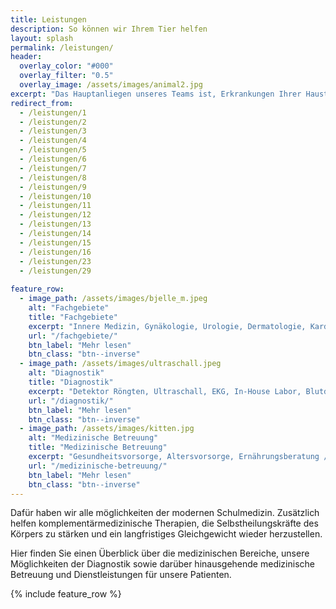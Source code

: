 ```yaml
---
title: Leistungen
description: So können wir Ihrem Tier helfen
layout: splash
permalink: /leistungen/
header:
  overlay_color: "#000"
  overlay_filter: "0.5"
  overlay_image: /assets/images/animal2.jpg
excerpt: "Das Hauptanliegen unseres Teams ist, Erkrankungen Ihrer Haustiere durch Vorsorge zu vermeiden bzw. Krankheiten bereits im Frühstadium zu erkennen und zu heilen."
redirect_from:
  - /leistungen/1
  - /leistungen/2
  - /leistungen/3
  - /leistungen/4
  - /leistungen/5
  - /leistungen/6
  - /leistungen/7
  - /leistungen/8
  - /leistungen/9
  - /leistungen/10
  - /leistungen/11
  - /leistungen/12
  - /leistungen/13
  - /leistungen/14
  - /leistungen/15
  - /leistungen/16
  - /leistungen/23
  - /leistungen/29
  
feature_row:
  - image_path: /assets/images/bjelle_m.jpeg
    alt: "Fachgebiete"
    title: "Fachgebiete"
    excerpt: "Innere Medizin, Gynäkologie, Urologie, Dermatologie, Kardiologie, Orthopädie, Chirurgie, Zahnbehandlung, Ophtalmologie"
    url: "/fachgebiete/"
    btn_label: "Mehr lesen"
    btn_class: "btn--inverse"
  - image_path: /assets/images/ultraschall.jpeg
    alt: "Diagnostik"
    title: "Diagnostik"
    excerpt: "Detektor Röngten, Ultraschall, EKG, In-House Labor, Blutdruckmessung"
    url: "/diagnostik/"
    btn_label: "Mehr lesen"
    btn_class: "btn--inverse"
  - image_path: /assets/images/kitten.jpg
    alt: "Medizinische Betreuung"
    title: "Medizinische Betreuung"
    excerpt: "Gesundheitsvorsorge, Altersvorsorge, Ernährungsberatung / B.A.R.F.E.N., Chippen & EU-Impfpass, Hausbesuche, Hausapotheke, Impfberatung, Nagerberatung, Stationäre Aufnahme möglich"
    url: "/medizinische-betreuung/"
    btn_label: "Mehr lesen"
    btn_class: "btn--inverse"
---
```


Dafür haben wir alle möglichkeiten der modernen Schulmedizin. Zusätzlich helfen komplementärmedizinische Therapien, die Selbstheilungskräfte des Körpers zu stärken und ein langfristiges Gleichgewicht wieder herzustellen.

Hier finden Sie einen Überblick über die medizinischen Bereiche, unsere Möglichkeiten der Diagnostik sowie darüber hinausgehende medizinische Betreuung und Dienstleistungen für unsere Patienten.

{% include feature_row %}
